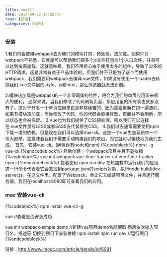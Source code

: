 ```yaml
---
title: vue(1)
date: 2017-09-22 17:02:45
tags: [前端]
categories: [编程]
---
```

### 安装

1.我们将会使用webpack去为我们的模块打包，预处理，热加载。如果你对webpack不熟悉，它就是可以帮助我们把多个js文件打包为1个入口文件，并且可以达到按需加载。这就意味着，我们不用担心由于使用太多的组件，导致了过多的HTTP请求，这是非常有益于产品体验的。但我们并不只是为了这个而使用webpack，我们需要用webpack去编译.vue文件，如果没有使用一个loader去转换我们.vue文件里的style、js和html，那么浏览器就无法识别。

2.模块热加载是webpack的一个非常碉堡的特性，将会为我们的单页应用带来极大的便利。
通常来说，当我们修改了代码刷新页面，那应用里的所有状态就都没有了。这对于开发一个单页应用来说是非常痛苦的，因为需要重新在跑一遍流程。如果有模块热加载，当你修改了代码，你的代码会直接修改，页面并不会刷新，所以状态也会被保留。
3.Vue也为我们提供了CSS预处理，所以我们可以选择在.vue文件里写LESS或者SASS去代替原生CSS。
4.我们过去通常需要使用npm下载一堆的依赖，但是现在我们可以选择Vue-cli。这是一个vue生态系统中一个伟大创举。这意味着我们不需要手动构建我们的项目，而它就可以很快地为我们生成。
首先，安装vue-cli。(确保你有node和npm)
{%codeblock%}
npm i -g vue-cli
{%endcodeblock%}
然后创建一个webpack项目并且下载依赖
{%codeblock%}
vue init webpack vue-time-tracker
cd vue-time-tracker
npm i
{%endcodeblock%}
接着使用 npm run dev 在热加载中运行我们的应用
这一行命令代表着它会去找到package.json的scripts对象，执行node bulid/dev-server.js。在这文件里，配置了Webpack，会让它去编译项目文件，并且运行服务器，我们在localhost:8080即可查看我们的应用。


### mac 安装vue-cli

{%codeblock%}
npm install vue-cli -g

vue //查看是否安装成功

vue init webpack-simple demo //新建vue项目demo名随便取
然后依次输入项目名，描述等
切换到项目下安装依赖
npm install
npm run dev    //运行项目
{%endcodeblock%}

 
链接：http://www.imooc.com/article/details/id/6991
